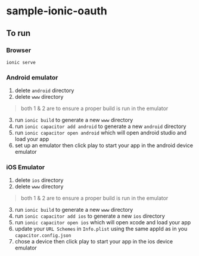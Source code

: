 # sample-ionic-oauth

## To run

### Browser

```cms
ionic serve
```

### Android emulator

1) delete `android` directory
2) delete `www` directory

> both 1 & 2 are to ensure a proper build is run in the emulator

3) run `ionic build` to generate a new `www` directory
4) run `ionic capacitor add android` to generate a new `android` directory
5) run `ionic capacitor open android` which will open android studio and load your app
6) set up an emulator then click play to start your app in the android device emulator

### iOS Emulator

1) delete `ios` directory
2) delete `www` directory

> both 1 & 2 are to ensure a proper build is run in the emulator

3) run `ionic build` to generate a new `www` directory
4) run `ionic capacitor add ios` to generate a new `ios` directory
5) run `ionic capacitor open ios` which will open xcode and load your app
6) update your `URL Schemes` in `Info.plist` using the same appId as in you `capacitor.config.json`
7) chose a device then click play to start your app in the ios device emulator

